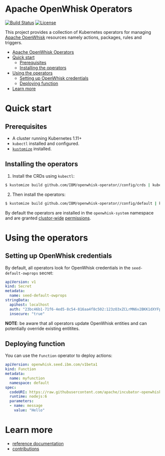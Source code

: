 # Apache OpenWhisk Operators

[![Build Status](https://travis-ci.org/IBM/openwhisk-operator.svg?branch=master)](https://travis-ci.org/IBM/openwhisk-operator)
[![License](https://img.shields.io/badge/license-Apache--2.0-blue.svg)](http://www.apache.org/licenses/LICENSE-2.0)

This project provides a collection of Kubernetes operators for managing [Apache OpenWhisk](https://openwhisk.apache.org/) resources namely actions, packages, rules and triggers.


<!-- TOC -->

- [Apache OpenWhisk Operators](#apache-openwhisk-operators)
- [Quick start](#quick-start)
    - [Prerequisites](#prerequisites)
    - [Installing the operators](#installing-the-operators)
- [Using the operators](#using-the-operators)
    - [Setting up OpenWhisk credentials](#setting-up-openwhisk-credentials)
    - [Deploying function](#deploying-function)
- [Learn more](#learn-more)

<!-- /TOC -->

# Quick start

## Prerequisites

- A cluster running Kubernetes 1.11+ 
- `kubectl` installed and configured.
- [`kustomize`](https://github.com/kubernetes-sigs/kustomize) installed.

## Installing the operators

1. Install the CRDs using `kubectl`:

```sh
$ kustomize build github.com/IBM/openwhisk-operator//config/crds | kubectl apply -f -
```

2. Then install the operators:

```sh
$ kustomize build github.com/IBM/openwhisk-operator//config/default | kubectl apply -f -
```

By default the operators are installed in the `openwhisk-system` namespace and are granted [clustor-wide](./config/rbac/rbac_role_binding.yaml) [permissions](./config/rbac/rbac_role.yaml).

# Using the operators

## Setting up OpenWhisk credentials

By default, all operators look for OpenWhisk credentials in the `seed-default-owprops` secret:

[//]: #embed-code(samples/credentials-guest.yaml)
```yaml
apiVersion: v1
kind: Secret
metadata: 
  name: seed-default-owprops
stringData:
  apihost: localhost
  auth: "23bc46b1-71f6-4ed5-8c54-816aa4f8c502:123zO3xZCLrMN6v2BKK1dXYFpXlPkccOFqm12CdAsMgRU4VrNZ9lyGVCGuMDGIwP"
  insecure: "true"
```

**NOTE**: be aware that all operators update OpenWhisk entities and can potentially override existing entitites.

## Deploying function 

You can use the `Function` operator to deploy actions:

[//]: #embed-code(samples/function.yaml)
```yaml
apiVersion: openwhisk.seed.ibm.com/v1beta1
kind: Function
metadata:
  name: myfunction
  namespace: default
spec:
  codeURI: https://raw.githubusercontent.com/apache/incubator-openwhisk-catalog/master/packages/utils/echo.js
  runtime: nodejs:6
  parameters:
  - name: message
    value: "Hello"
```

# Learn more

- [reference documentation](https://ibm.github.io/openwhisk-operator/)
- [contributions](./CONTRIBUTING.md)
